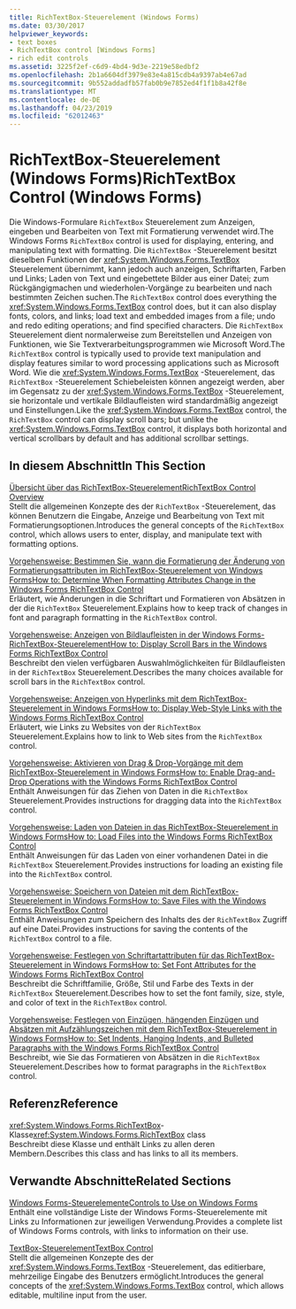 ```yaml
---
title: RichTextBox-Steuerelement (Windows Forms)
ms.date: 03/30/2017
helpviewer_keywords:
- text boxes
- RichTextBox control [Windows Forms]
- rich edit controls
ms.assetid: 3225f2ef-c6d9-4bd4-9d3e-2219e58edbf2
ms.openlocfilehash: 2b1a6604df3979e83e4a815cdb4a9397ab4e67ad
ms.sourcegitcommit: 9b552addadfb57fab0b9e7852ed4f1f1b8a42f8e
ms.translationtype: MT
ms.contentlocale: de-DE
ms.lasthandoff: 04/23/2019
ms.locfileid: "62012463"
---
```

# <a name="richtextbox-control-windows-forms"></a><span data-ttu-id="1963a-102">RichTextBox-Steuerelement (Windows Forms)</span><span class="sxs-lookup"><span data-stu-id="1963a-102">RichTextBox Control (Windows Forms)</span></span>
<span data-ttu-id="1963a-103">Die Windows-Formulare `RichTextBox` Steuerelement zum Anzeigen, eingeben und Bearbeiten von Text mit Formatierung verwendet wird.</span><span class="sxs-lookup"><span data-stu-id="1963a-103">The Windows Forms `RichTextBox` control is used for displaying, entering, and manipulating text with formatting.</span></span> <span data-ttu-id="1963a-104">Die `RichTextBox` -Steuerelement besitzt dieselben Funktionen der <xref:System.Windows.Forms.TextBox> Steuerelement übernimmt, kann jedoch auch anzeigen, Schriftarten, Farben und Links; Laden von Text und eingebettete Bilder aus einer Datei; zum Rückgängigmachen und wiederholen-Vorgänge zu bearbeiten und nach bestimmten Zeichen suchen.</span><span class="sxs-lookup"><span data-stu-id="1963a-104">The `RichTextBox` control does everything the <xref:System.Windows.Forms.TextBox> control does, but it can also display fonts, colors, and links; load text and embedded images from a file; undo and redo editing operations; and find specified characters.</span></span> <span data-ttu-id="1963a-105">Die `RichTextBox` Steuerelement dient normalerweise zum Bereitstellen und Anzeigen von Funktionen, wie Sie Textverarbeitungsprogrammen wie Microsoft Word.</span><span class="sxs-lookup"><span data-stu-id="1963a-105">The `RichTextBox` control is typically used to provide text manipulation and display features similar to word processing applications such as Microsoft Word.</span></span> <span data-ttu-id="1963a-106">Wie die <xref:System.Windows.Forms.TextBox> -Steuerelement, das `RichTextBox` -Steuerelement Schiebeleisten können angezeigt werden, aber im Gegensatz zu der <xref:System.Windows.Forms.TextBox> -Steuerelement, sie horizontale und vertikale Bildlaufleisten wird standardmäßig angezeigt und Einstellungen.</span><span class="sxs-lookup"><span data-stu-id="1963a-106">Like the <xref:System.Windows.Forms.TextBox> control, the `RichTextBox` control can display scroll bars; but unlike the <xref:System.Windows.Forms.TextBox> control, it displays both horizontal and vertical scrollbars by default and has additional scrollbar settings.</span></span>  
  
## <a name="in-this-section"></a><span data-ttu-id="1963a-107">In diesem Abschnitt</span><span class="sxs-lookup"><span data-stu-id="1963a-107">In This Section</span></span>  
 [<span data-ttu-id="1963a-108">Übersicht über das RichTextBox-Steuerelement</span><span class="sxs-lookup"><span data-stu-id="1963a-108">RichTextBox Control Overview</span></span>](richtextbox-control-overview-windows-forms.md)  
 <span data-ttu-id="1963a-109">Stellt die allgemeinen Konzepte des der `RichTextBox` -Steuerelement, das können Benutzern die Eingabe, Anzeige und Bearbeitung von Text mit Formatierungsoptionen.</span><span class="sxs-lookup"><span data-stu-id="1963a-109">Introduces the general concepts of the `RichTextBox` control, which allows users to enter, display, and manipulate text with formatting options.</span></span>  
  
 [<span data-ttu-id="1963a-110">Vorgehensweise: Bestimmen Sie, wann die Formatierung der Änderung von Formatierungsattributen im RichTextBox-Steuerelement von Windows Forms</span><span class="sxs-lookup"><span data-stu-id="1963a-110">How to: Determine When Formatting Attributes Change in the Windows Forms RichTextBox Control</span></span>](determine-when-formatting-attributes-change-wf-richtextbox-control.md)  
 <span data-ttu-id="1963a-111">Erläutert, wie Änderungen in die Schriftart und Formatieren von Absätzen in der die `RichTextBox` Steuerelement.</span><span class="sxs-lookup"><span data-stu-id="1963a-111">Explains how to keep track of changes in font and paragraph formatting in the `RichTextBox` control.</span></span>  
  
 [<span data-ttu-id="1963a-112">Vorgehensweise: Anzeigen von Bildlaufleisten in der Windows Forms-RichTextBox-Steuerelement</span><span class="sxs-lookup"><span data-stu-id="1963a-112">How to: Display Scroll Bars in the Windows Forms RichTextBox Control</span></span>](how-to-display-scroll-bars-in-the-windows-forms-richtextbox-control.md)  
 <span data-ttu-id="1963a-113">Beschreibt den vielen verfügbaren Auswahlmöglichkeiten für Bildlaufleisten in der `RichTextBox` Steuerelement.</span><span class="sxs-lookup"><span data-stu-id="1963a-113">Describes the many choices available for scroll bars in the `RichTextBox` control.</span></span>  
  
 [<span data-ttu-id="1963a-114">Vorgehensweise: Anzeigen von Hyperlinks mit dem RichTextBox-Steuerelement in Windows Forms</span><span class="sxs-lookup"><span data-stu-id="1963a-114">How to: Display Web-Style Links with the Windows Forms RichTextBox Control</span></span>](how-to-display-web-style-links-with-the-windows-forms-richtextbox-control.md)  
 <span data-ttu-id="1963a-115">Erläutert, wie Links zu Websites von der `RichTextBox` Steuerelement.</span><span class="sxs-lookup"><span data-stu-id="1963a-115">Explains how to link to Web sites from the `RichTextBox` control.</span></span>  
  
 [<span data-ttu-id="1963a-116">Vorgehensweise: Aktivieren von Drag & Drop-Vorgänge mit dem RichTextBox-Steuerelement in Windows Forms</span><span class="sxs-lookup"><span data-stu-id="1963a-116">How to: Enable Drag-and-Drop Operations with the Windows Forms RichTextBox Control</span></span>](enable-drag-and-drop-operations-with-wf-richtextbox-control.md)  
 <span data-ttu-id="1963a-117">Enthält Anweisungen für das Ziehen von Daten in die `RichTextBox` Steuerelement.</span><span class="sxs-lookup"><span data-stu-id="1963a-117">Provides instructions for dragging data into the `RichTextBox` control.</span></span>  
  
 [<span data-ttu-id="1963a-118">Vorgehensweise: Laden von Dateien in das RichTextBox-Steuerelement in Windows Forms</span><span class="sxs-lookup"><span data-stu-id="1963a-118">How to: Load Files into the Windows Forms RichTextBox Control</span></span>](how-to-load-files-into-the-windows-forms-richtextbox-control.md)  
 <span data-ttu-id="1963a-119">Enthält Anweisungen für das Laden von einer vorhandenen Datei in die `RichTextBox` Steuerelement.</span><span class="sxs-lookup"><span data-stu-id="1963a-119">Provides instructions for loading an existing file into the `RichTextBox` control.</span></span>  
  
 [<span data-ttu-id="1963a-120">Vorgehensweise: Speichern von Dateien mit dem RichTextBox-Steuerelement in Windows Forms</span><span class="sxs-lookup"><span data-stu-id="1963a-120">How to: Save Files with the Windows Forms RichTextBox Control</span></span>](how-to-save-files-with-the-windows-forms-richtextbox-control.md)  
 <span data-ttu-id="1963a-121">Enthält Anweisungen zum Speichern des Inhalts des der `RichTextBox` Zugriff auf eine Datei.</span><span class="sxs-lookup"><span data-stu-id="1963a-121">Provides instructions for saving the contents of the `RichTextBox` control to a file.</span></span>  
  
 [<span data-ttu-id="1963a-122">Vorgehensweise: Festlegen von Schriftartattributen für das RichTextBox-Steuerelement in Windows Forms</span><span class="sxs-lookup"><span data-stu-id="1963a-122">How to: Set Font Attributes for the Windows Forms RichTextBox Control</span></span>](how-to-set-font-attributes-for-the-windows-forms-richtextbox-control.md)  
 <span data-ttu-id="1963a-123">Beschreibt die Schriftfamilie, Größe, Stil und Farbe des Texts in der `RichTextBox` Steuerelement.</span><span class="sxs-lookup"><span data-stu-id="1963a-123">Describes how to set the font family, size, style, and color of text in the `RichTextBox` control.</span></span>  
  
 [<span data-ttu-id="1963a-124">Vorgehensweise: Festlegen von Einzügen, hängenden Einzügen und Absätzen mit Aufzählungszeichen mit dem RichTextBox-Steuerelement in Windows Forms</span><span class="sxs-lookup"><span data-stu-id="1963a-124">How to: Set Indents, Hanging Indents, and Bulleted Paragraphs with the Windows Forms RichTextBox Control</span></span>](set-indents-hanging-indents-bulleted-paragraphs-with-wf-richtextbox.md)  
 <span data-ttu-id="1963a-125">Beschreibt, wie Sie das Formatieren von Absätzen in die `RichTextBox` Steuerelement.</span><span class="sxs-lookup"><span data-stu-id="1963a-125">Describes how to format paragraphs in the `RichTextBox` control.</span></span>  
  
## <a name="reference"></a><span data-ttu-id="1963a-126">Referenz</span><span class="sxs-lookup"><span data-stu-id="1963a-126">Reference</span></span>  
 <span data-ttu-id="1963a-127"><xref:System.Windows.Forms.RichTextBox>-Klasse</span><span class="sxs-lookup"><span data-stu-id="1963a-127"><xref:System.Windows.Forms.RichTextBox> class</span></span>  
 <span data-ttu-id="1963a-128">Beschreibt diese Klasse und enthält Links zu allen deren Membern.</span><span class="sxs-lookup"><span data-stu-id="1963a-128">Describes this class and has links to all its members.</span></span>  
  
## <a name="related-sections"></a><span data-ttu-id="1963a-129">Verwandte Abschnitte</span><span class="sxs-lookup"><span data-stu-id="1963a-129">Related Sections</span></span>  
 [<span data-ttu-id="1963a-130">Windows Forms-Steuerelemente</span><span class="sxs-lookup"><span data-stu-id="1963a-130">Controls to Use on Windows Forms</span></span>](controls-to-use-on-windows-forms.md)  
 <span data-ttu-id="1963a-131">Enthält eine vollständige Liste der Windows Forms-Steuerelemente mit Links zu Informationen zur jeweiligen Verwendung.</span><span class="sxs-lookup"><span data-stu-id="1963a-131">Provides a complete list of Windows Forms controls, with links to information on their use.</span></span>  
  
 [<span data-ttu-id="1963a-132">TextBox-Steuerelement</span><span class="sxs-lookup"><span data-stu-id="1963a-132">TextBox Control</span></span>](textbox-control-windows-forms.md)  
 <span data-ttu-id="1963a-133">Stellt die allgemeinen Konzepte des der <xref:System.Windows.Forms.TextBox> -Steuerelement, das editierbare, mehrzeilige Eingabe des Benutzers ermöglicht.</span><span class="sxs-lookup"><span data-stu-id="1963a-133">Introduces the general concepts of the <xref:System.Windows.Forms.TextBox> control, which allows editable, multiline input from the user.</span></span>
